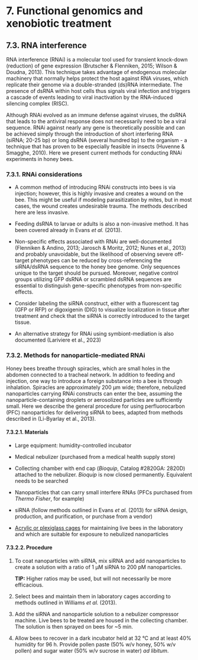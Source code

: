 # 7. Functional genomics and xenobiotic treatment

## 7.3. RNA interference

RNA interference (RNAi) is a molecular tool used for transient knock-down (reduction) of gene expression (Brutscher & Flenniken, 2015; Wilson & Doudna, 2013). This technique takes advantage of endogenous molecular machinery that normally helps protect the host against RNA viruses, which replicate their genome via a double-stranded (ds)RNA intermediate. The presence of dsRNA within host cells thus signals viral infection and triggers a cascade of events leading to viral inactivation by the RNA-induced silencing complex (RISC).

Although RNAi evolved as an immune defense against viruses, the dsRNA that leads to the antiviral response does not necessarily need to be a viral sequence. RNAi against nearly any gene is theoretically possible and can be achieved simply through the introduction of short interfering RNA (siRNA; 20-25 bp) or long dsRNA (several hundred bp) to the organism - a technique that has proven to be especially feasible in insects (Huvenne & Smagghe, 2010). Here we present current methods for conducting RNAi experiments in honey bees.

### 7.3.1. RNAi considerations

-   A common method of introducing RNAi constructs into bees is via injection; however, this is highly invasive and creates a wound on the bee. This might be useful if modeling parasitization by mites, but in most cases, the wound creates undesirable trauma. The methods described here are less invasive.

-   Feeding dsRNA to larvae or adults is also a non-invasive method. It has been covered already in Evans *et al.* (2013).

-   Non-specific effects associated with RNAi are well-documented (Flenniken & Andino, 2013; Jarosch & Moritz, 2012; Nunes et al., 2013) and probably unavoidable, but the likelihood of observing severe off-target phenotypes can be reduced by cross-referencing the siRNA/dsRNA sequence to the honey bee genome. Only sequences unique to the target should be pursued. Moreover, negative control groups utilizing GFP dsRNA or scrambled dsRNA sequences are essential to distinguish gene-specific phenotypes from non-specific effects.

-   Consider labeling the siRNA construct, either with a fluorescent tag (GFP or RFP) or digoxigenin (DIG) to visualize localization in tissue after treatment and check that the siRNA is correctly introduced to the target tissue.

-   An alternative strategy for RNAi using symbiont-mediation is also documented (Lariviere et al., 2023)

### 7.3.2. Methods for nanoparticle-mediated RNAi

Honey bees breathe through spiracles, which are small holes in the abdomen connected to a tracheal network. In addition to feeding and injection, one way to introduce a foreign substance into a bee is through inhalation. Spiracles are approximately 200 µm wide; therefore, nebulized nanoparticles carrying RNAi constructs can enter the bee, assuming the nanoparticle-containing droplets or aerosolized particles are sufficiently small. Here we describe the general procedure for using perfluorocarbon (PFC) nanoparticles for delivering siRNA to bees, adapted from methods described in (Li-Byarlay et al., 2013).

#### 7.3.2.1. Materials

-   Large equipment: humidity-controlled incubator

-   Medical nebulizer (purchased from a medical health supply store)

-   Collecting chamber with end cap (*Bioquip*, Catalog #2820GA: 2820D) attached to the nebulizer. *Bioquip* is now closed permanently. Equivalent needs to be searched

-   Nanoparticles that can carry small interfere RNAs (PFCs purchased from *Thermo Fisher*, for example)

-   siRNA (follow methods outlined in Evans *et al.* (2013) for siRNA design, production, and purification, or purchase from a vendor)

-   [Acrylic or plexiglass cages](http://www.amsalemlab.com/protocols.html) for maintaining live bees in the laboratory and which are suitable for exposure to nebulized nanoparticles

#### **7.3.2.2. Procedure**

1.  To coat nanoparticles with siRNA, mix siRNA and add nanoparticles to create a solution with a ratio of 1 μM siRNA to 200 pM nanoparticles.

    **TIP:** Higher ratios may be used, but will not necessarily be more efficacious.

2.  Select bees and maintain them in laboratory cages according to methods outlined in Williams *et al.* (2013).

3.  Add the siRNA and nanoparticle solution to a nebulizer compressor machine. Live bees to be treated are housed in the collecting chamber. The solution is then sprayed on bees for ~5 min.

4.  Allow bees to recover in a dark incubator held at 32 °C and at least 40% humidity for 96 h. Provide pollen paste (50% w/v honey, 50% w/v pollen) and sugar water (50% w/v sucrose in water) *ad libitum*.

